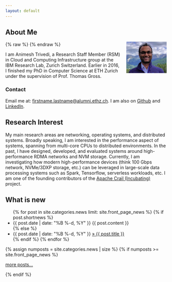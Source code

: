 ```yaml
---
layout: default
---
```


## About Me

{% raw %}
<a href="/images/animeshtrivedi-large.jpeg" title="View larger picture"><img src="/images/animeshtrivedi-small.jpeg" alt="Photo of Animesh Trivedi"
style="float:right;width:25%;max-width:150px;margin-left:15px;"/></a>
{% endraw %}

I am Animesh Trivedi, a Research Staff Member (RSM) in Cloud and Computing Infrastructure group at the IBM Research Lab, Zurich Switzerland. Earlier in 2016, I finished my PhD in Computer Science at ETH Zurich under the supervision of Prof. Thomas Gross.

### Contact
Email me at: firstname.lastname@alumni.ethz.ch. I am also on [Github](https://github.com/animeshtrivedi) and [LinkedIn](https://ch.linkedin.com/in/animesh-trivedi-5407aa2).


## Research Interest

My main research areas are networking, operating systems, and distributed systems. Broadly speaking, I am interested in the performance aspect of systems, spanning from multi-core CPUs to distributed environments. In the past, I have designed, developed, and evaluated systems around high-performance RDMA networks and NVM storage. Currently, I am investigating how modern high-performance devices (think 100 Gbps network, NVMe/3DXP storage, etc.) can be leveraged in large-scale data processing systems such as Spark, Tensorflow, serverless workloads, etc. I am one of the founding contributors of the [Apache Crail (Incubating)](https://crail.incubator.apache.org/) project. 


<h2>What is new</h2>
<ul class="news list-unstyled">
{% for post in site.categories.news limit: site.front_page_news %}
    {% if post.shortnews %}
        <li class="shortnews">
            <span class="date">{{ post.date | date: "%B %-d, %Y" }}</span>
            {{ post.content }}
        </li>
    {% else %}
        <li class="bloglink">
            <span class="date">{{ post.date | date: "%B %-d, %Y" }}</span>
            <a href="{{ post.url }}">&raquo; {{ post.title }}</a>
        </li>
    {% endif %}
{% endfor %}
</ul>
{% assign numposts = site.categories.news | size %}
{% if numposts >= site.front_page_news %}
<p><a href="{{ site.base }}/news/">more posts&hellip;</a></p>
{% endif %}

